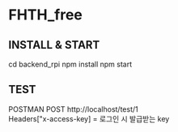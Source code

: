# FHTH_free

## INSTALL & START
  cd backend_rpi
  npm install
  npm start
  
## TEST
  POSTMAN
  POST http://localhost/test/1  
  Headers["x-access-key] = 로그인 시 발급받는 key
